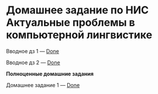 # Домашнее задание по НИС Актуальные проблемы в компьютерной лингвистике

Вводное дз 1 — [Done](training_01_homework.ipynb)

Вводное дз 2 — [Done](training_02_homework.ipynb)

**Полноценные домашние задания**

Домашнее задание 1 — [Done](1_homework.ipynb)
